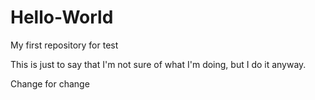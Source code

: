 # Hello-World
My first repository for test

This is just to say that I'm not sure of what I'm doing, but I do it anyway.

Change for change
